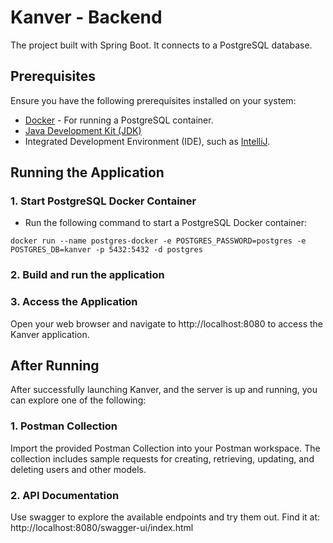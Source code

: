# Kanver - Backend

The project built with Spring Boot. It connects to a PostgreSQL database. 

## Prerequisites

Ensure you have the following prerequisites installed on your system:

- [Docker](https://www.docker.com/get-started) - For running a PostgreSQL container.
- [Java Development Kit (JDK)](https://www.oracle.com/java/technologies/javase-downloads.html)
- Integrated Development Environment (IDE), such as [IntelliJ](https://www.jetbrains.com/idea/download/?source=google&medium=cpc&campaign=EMEA_en_TR_IDEA_Branded&term=intellij&content=619479151433&gclid=CjwKCAiApuCrBhAuEiwA8VJ6JlQbcnH8jIklp-ZEi2X74TRKNA-Jz5cWjWwumwTgZQaHw7auozMrEhoCINEQAvD_BwE&section=windows).

## Running the Application

### 1. Start PostgreSQL Docker Container

- Run the following command to start a PostgreSQL Docker container:

```
docker run --name postgres-docker -e POSTGRES_PASSWORD=postgres -e POSTGRES_DB=kanver -p 5432:5432 -d postgres
```

### 2. Build and run the application 

### 3. Access the Application
Open your web browser and navigate to http://localhost:8080 to access the Kanver application.

## After Running
After successfully launching Kanver, and the server is up and running, you can explore one of the following:

### 1. Postman Collection
Import the provided Postman Collection into your Postman workspace. The collection includes sample requests for creating, retrieving, updating, and deleting users and other models.

### 2. API Documentation

Use swagger to explore the available endpoints and try them out. Find it at:
http://localhost:8080/swagger-ui/index.html
